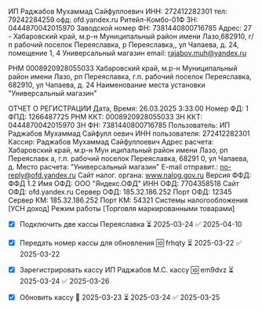 ИП Раджабов Мухаммад Сайфуллоевич
ИНН: 272412282301
тел: 79242284259
офд: ofd.yandex.ru
Ритейл-Комбо-01Ф  ЗН: 0444870042015970
Заводской номер ФН: 7381440800716785
Адрес: 27 - Хабаровский край, м.р-н Муниципальный район имени Лазо,682910, г/п рабочий поселок Переяславка, р Переяславка,, ул Чапаева, д. 24, помещение 1, 4
Универсальный магазин
email: rajabov.muh@yandex.ru

РНМ 0008920928055033
Хабаровский край, м.р-н Муниципальный район имени Лазо, рп Переяславка, г.п. рабочий поселок Переяславка, 682910, ул Чапаева, д. 24
Наименование места установки
"Универсальный магазин"

ОТЧЕТ О РЕГИСТРАЦИИ
Дата, Время:            26.03.2025 3:33:00
Номер ФД:                                1
ФПД:                            1266487725
РНМ ККТ:                  0008920928055033
ЗН ККТ:                   0444870042015970
ЗН ФН:                    7381440800716785
Пользователь: ИП Раджабов Мухаммад Сайфулл
оевич
ИНН пользователя:             272412282301
Кассир:     Раджабов Мухаммад Сайфуллоевич
Адрес расчета: Хабаровский край, м.р-н Мун
иципальный район имени Лазо, рп Переяславк
а, г.п. рабочий поселок Переяславка, 68291
0, ул Чапаева, д.
Место расчета:     "Универсальный магазин"
E-mail отправит.:   no-reply@ofd.yandex.ru
Сайт налог. органа:       www.nalog.gov.ru
Версия ФФД:                        ФФД 1.2
Имя ОФД:                  ООО "Яндекс.ОФД"
ИНН ОФД:                        7704358518
Сайт ОФД:                    ofd.yandex.ru
Сервер ОФД:                 185.32.186.252
Порт ОФД:                            12345
Сервер КМ:                  185.32.186.252
Порт КМ:                             54321
Системы налогообложения
 [УСН доход]
Режим работы
 [Торговля маркированными товарами]


- [x] Подключить две кассы Переяславка ⏳ 2025-03-24 ✅ 2025-04-10
- [x] Передать номер кассы для обновления 🆔 frhqty ⏳ 2025-03-22 ✅ 2025-03-22
- [x] Зарегистрировать кассу ИП Раджабов М.С. кассу 🆔 em9dvz ⏳ 2025-03-24 ✅ 2025-03-26
- [x] Обновить  кассу 🛫 2025-03-23 ⏳ 2025-03-24 ✅ 2025-03-25

